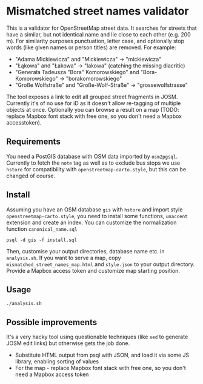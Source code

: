# Mismatched street names validator

This is a validator for OpenStreetMap street data. It searches for streets that have a similar, but not identical name and lie close to each other (e.g. 200 m).
For similarity purposes punctuation, letter case, and optionally stop words (like given names or person titles) are removed.
For example:  
* "Adama Mickiewicza" and "Mickiewicza" ->  "mickiewicza"
* "Łąkowa" and "Łakowa" ->  "lakowa" (catching the missing diacritic)
* "Generała Tadeusza "Bora" Komorowskiego" and "Bora-Komorowskiego" -> "borakomorowskiego"
* "Große Wolfstraße" and "Große-Wolf-Straße" -> "grossewolfstrasse"

The tool exposes a link to edit all grouped street fragments in JOSM. Currently it's of no use for iD as it doesn't allow re-tagging of multiple objects at once.
Optionally you can browse a result on a map (TODO: replace Mapbox font stack with free one, so you don't need a Mapbox accesstoken).

## Requirements
You need a PostGIS database with OSM data imported by `osm2pgsql`. Currently to fetch the `note` tag as well as to exclude bus stops we use `hstore` for compatibility with `openstreetmap-carto.style`, but this can be changed of course.

## Install
Assuming you have an OSM database `gis` with `hstore` and import style `openstreetmap-carto.style`, you need to install some functions,  `unaccent` extension and create an index.
You can customize the normalization function `canonical_name.sql`

```
psql -d gis -f install.sql
```

Then, customise your output directories, database name etc. in `analysis.sh`.
If you want to serve a map, copy `mismatched_street_names_map.html` and `style.json` to your output directory. Provide a Mapbox access token and customize map starting position.
## Usage

```
./analysis.sh
```
## Possible improvements
It's a very hacky tool using questionable techniques (like `sed` to generate JOSM edit links) but otherwise gets the job done.
* Substitute HTML output from psql with JSON, and load it via some JS library, enabling sorting of values
* For the map - replace Mapbox font stack with free one, so you don't need a Mapbox access token
